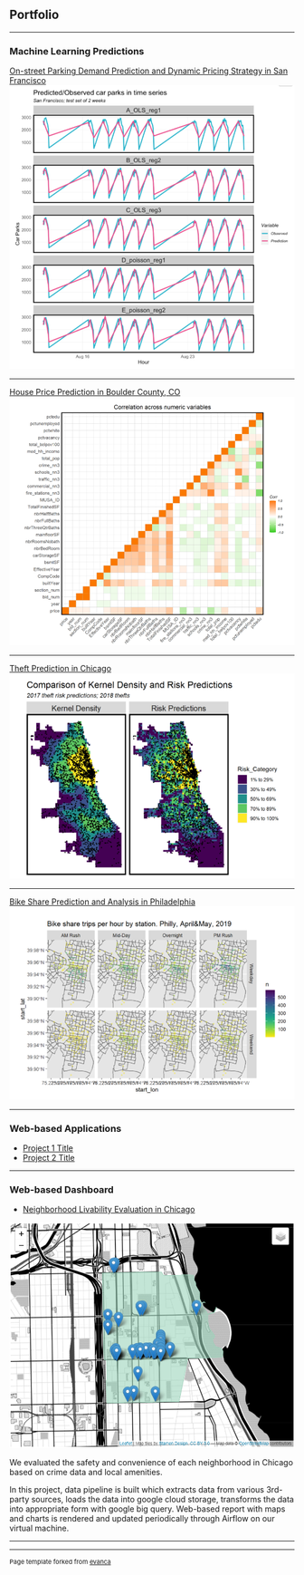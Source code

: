 ## Portfolio

---

### Machine Learning Predictions 

[On-street Parking Demand Prediction and Dynamic Pricing Strategy in San Francisco](https://sscheng25.github.io/Portfolio/ParkingDemand_SanFrancisco.html)
<img src="images/parking_prediction.png?raw=true"/>

---

[House Price Prediction in Boulder County, CO](https://sscheng25.github.io/Portfolio/HousePricePrediction_Boulder.html)
<img src="images/house_price.png?raw=true"/>

---
[Theft Prediction in Chicago](https://sscheng25.github.io/Portfolio/TheftPrediction_Chicago.html)
<img src="images/Theft_Prediction.png?raw=true"/>

---
[Bike Share Prediction and Analysis in Philadelphia](https://sscheng25.github.io/Portfolio/BikeSharePrediction_Philadelphia.html)
<img src="images/bike_share.png?raw=true"/>

---

### Web-based Applications

- [Project 1 Title](http://example.com/)
- [Project 2 Title](http://example.com/)


---

### Web-based Dashboard

- [Neighborhood Livability Evaluation in Chicago](https://storage.googleapis.com/shimin_sisun_cloud/overview.html)
<img src="images/neighborhood_dashboard.png?raw=true"/>

We evaluated the safety and convenience of each neighborhood in Chicago based on crime data and local amenities. 

In this project, data pipeline is built which extracts data from various 3rd-party sources, loads the data into google cloud storage, transforms the data into appropriate form with google big query. Web-based report with maps and charts is rendered and updated periodically through Airflow on our virtual machine.



---



---
<p style="font-size:11px">Page template forked from <a href="https://github.com/evanca/quick-portfolio">evanca</a></p>
<!-- Remove above link if you don't want to attibute -->
